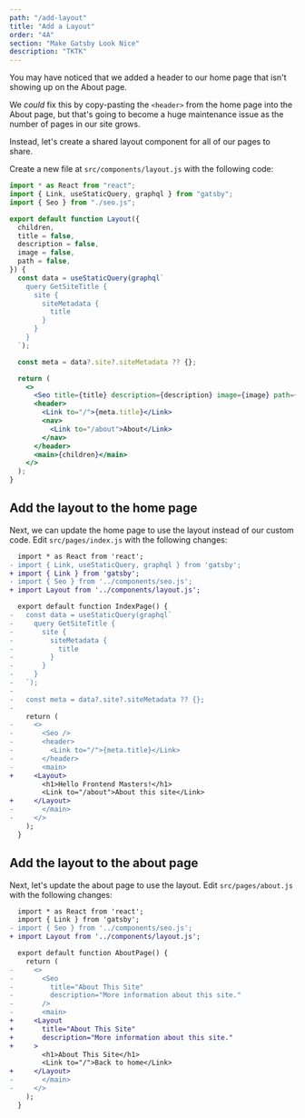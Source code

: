 ```yaml
---
path: "/add-layout"
title: "Add a Layout"
order: "4A"
section: "Make Gatsby Look Nice"
description: "TKTK"
---
```


You may have noticed that we added a header to our home page that isn't showing up on the About page.

We _could_ fix this by copy-pasting the `<header>` from the home page into the About page, but that's going to become a huge maintenance issue as the number of pages in our site grows.

Instead, let's create a shared layout component for all of our pages to share.

Create a new file at `src/components/layout.js` with the following code:

```jsx
import * as React from "react";
import { Link, useStaticQuery, graphql } from "gatsby";
import { Seo } from "./seo.js";

export default function Layout({
  children,
  title = false,
  description = false,
  image = false,
  path = false,
}) {
  const data = useStaticQuery(graphql`
    query GetSiteTitle {
      site {
        siteMetadata {
          title
        }
      }
    }
  `);

  const meta = data?.site?.siteMetadata ?? {};

  return (
    <>
      <Seo title={title} description={description} image={image} path={path} />
      <header>
        <Link to="/">{meta.title}</Link>
        <nav>
          <Link to="/about">About</Link>
        </nav>
      </header>
      <main>{children}</main>
    </>
  );
}
```

## Add the layout to the home page

Next, we can update the home page to use the layout instead of our custom code. Edit `src/pages/index.js` with the following changes:

```diff
  import * as React from 'react';
- import { Link, useStaticQuery, graphql } from 'gatsby';
+ import { Link } from 'gatsby';
- import { Seo } from '../components/seo.js';
+ import Layout from '../components/layout.js';

  export default function IndexPage() {
-   const data = useStaticQuery(graphql`
-     query GetSiteTitle {
-       site {
-         siteMetadata {
-           title
-         }
-       }
-     }
-   `);
-
-   const meta = data?.site?.siteMetadata ?? {};
-
    return (
-     <>
-       <Seo />
-       <header>
-         <Link to="/">{meta.title}</Link>
-       </header>
-       <main>
+     <Layout>
        <h1>Hello Frontend Masters!</h1>
        <Link to="/about">About this site</Link>
+     </Layout>
-       </main>
-     </>
    );
  }
```

## Add the layout to the about page

Next, let's update the about page to use the layout. Edit `src/pages/about.js` with the following changes:

```diff
  import * as React from 'react';
  import { Link } from 'gatsby';
- import { Seo } from '../components/seo.js';
+ import Layout from '../components/layout.js';

  export default function AboutPage() {
    return (
-     <>
-       <Seo
-         title="About This Site"
-         description="More information about this site."
-       />
-       <main>
+     <Layout
+       title="About This Site"
+       description="More information about this site."
+     >
        <h1>About This Site</h1>
        <Link to="/">Back to home</Link>
+     </Layout>
-       </main>
-     </>
    );
  }
```
